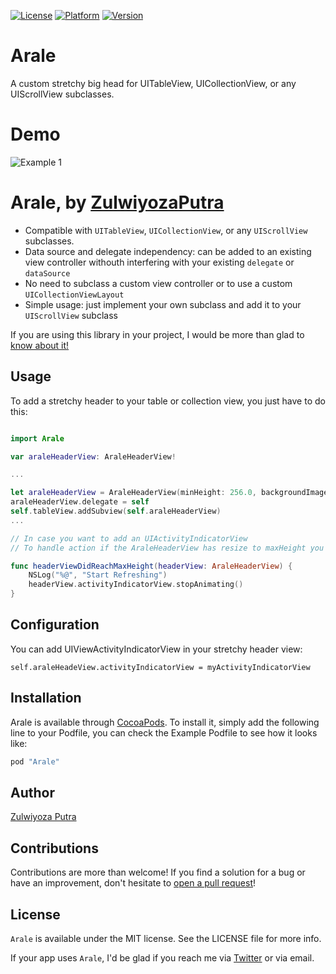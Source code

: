 [![License](https://img.shields.io/cocoapods/l/Arale.svg?style=flat)](http://cocoapods.org/pods/Arale)
[![Platform](https://img.shields.io/cocoapods/p/Arale.svg?style=flat)](http://cocoapods.org/pods/Arale)
[![Version](https://img.shields.io/cocoapods/v/Arale.svg?style=flat)](http://cocoapods.org/pods/Arale)

# Arale
A custom stretchy big head for UITableView, UICollectionView, or any UIScrollView subclasses.

# Demo
![Example 1](https://media.giphy.com/media/1qbl6sAB2EJh0fi9p7/giphy.gif)

# Arale, by [ZulwiyozaPutra](https://twitter.com/ZulwiyozaPutra)

- Compatible with `UITableView`, `UICollectionView`, or any `UIScrollView` subclasses.
- Data source and delegate independency: can be added to an existing view controller withouth interfering with your existing `delegate` or `dataSource`
- No need to subclass a custom view controller or to use a custom `UICollectionViewLayout`
- Simple usage: just implement your own subclass and add it to your `UIScrollView` subclass


If you are using this library in your project, I would be more than glad to [know about it!](mailto:zulwiyozaputra@gmail.com)

## Usage

To add a stretchy header to your table or collection view, you just have to do this:

```swift

import Arale

var araleHeaderView: AraleHeaderView!

...

let araleHeaderView = AraleHeaderView(minHeight: 256.0, backgroundImage: myBackgroundImage)
araleHeaderView.delegate = self
self.tableView.addSubview(self.araleHeaderView)
...

// In case you want to add an UIActivityIndicatorView
// To handle action if the AraleHeaderView has resize to maxHeight you can use AraleHeaderViewDelegate

func headerViewDidReachMaxHeight(headerView: AraleHeaderView) {
    NSLog("%@", "Start Refreshing")
    headerView.activityIndicatorView.stopAnimating()
}
```

## Configuration

You can add UIViewActivityIndicatorView in your stretchy header view:
```
self.araleHeadeView.activityIndicatorView = myActivityIndicatorView
```



## Installation

Arale is available through [CocoaPods](http://cocoapods.org). To install it, simply add the following line to your Podfile, you can check the Example Podfile to see how it looks like:

```ruby
pod "Arale"
```

## Author

[Zulwiyoza Putra](https://twitter.com/zulwiyozaputra)

## Contributions

Contributions are more than welcome! If you find a solution for a bug or have an improvement, don't hesitate to [open a pull request](https://github.com/ZulwiyozaPutra/Arale/compare)!

## License

`Arale` is available under the MIT license. See the LICENSE file for more info.

If your app uses `Arale`, I'd be glad if you reach me via [Twitter](https://twitter.com/zulwiyozaputra) or via email.
